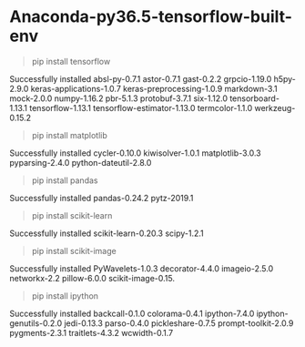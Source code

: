 
# Anaconda-py36.5-tensorflow-built-env

> pip install tensorflow

Successfully installed absl-py-0.7.1 astor-0.7.1 gast-0.2.2 grpcio-1.19.0 h5py-2.9.0 keras-applications-1.0.7 keras-preprocessing-1.0.9 markdown-3.1 mock-2.0.0 numpy-1.16.2 pbr-5.1.3 protobuf-3.7.1 six-1.12.0 tensorboard-1.13.1 tensorflow-1.13.1 tensorflow-estimator-1.13.0 termcolor-1.1.0 werkzeug-0.15.2
> pip install matplotlib

Successfully installed cycler-0.10.0 kiwisolver-1.0.1 matplotlib-3.0.3 pyparsing-2.4.0 python-dateutil-2.8.0
> pip install pandas

Successfully installed pandas-0.24.2 pytz-2019.1
> pip install scikit-learn

Successfully installed scikit-learn-0.20.3 scipy-1.2.1
> pip install scikit-image

Successfully installed PyWavelets-1.0.3 decorator-4.4.0 imageio-2.5.0 networkx-2.2 pillow-6.0.0 scikit-image-0.15.
> pip install ipython

Successfully installed backcall-0.1.0 colorama-0.4.1 ipython-7.4.0 ipython-genutils-0.2.0 jedi-0.13.3 parso-0.4.0 pickleshare-0.7.5 prompt-toolkit-2.0.9 pygments-2.3.1 traitlets-4.3.2 wcwidth-0.1.7